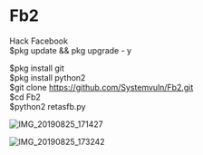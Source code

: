 # Fb2
Hack Facebook <br>
$pkg update && pkg upgrade - y <br>


$pkg install git <br>
$pkg install python2 <br>
$git clone https://github.com/Systemvuln/Fb2.git <br>
$cd Fb2 <br>
$python2 retasfb.py <br>


![IMG_20190825_171427](https://user-images.githubusercontent.com/44978328/63648595-357fd700-c75c-11e9-9bd5-6f64da0ba3e2.jpg)

![IMG_20190825_173242](https://user-images.githubusercontent.com/44978328/63648760-8e506f00-c75e-11e9-8fbd-10cc70cc00c8.jpg)


